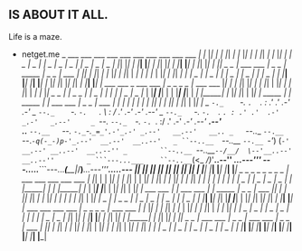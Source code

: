## IS ABOUT IT ALL.
Life is a maze.

- netget.me  _   ___   ___   ___   ___   ___   ___   ___   ___   ___   ___
 _| |_  |_|  _| |_  |_|  _| |_  |_|  _| |_  |_|  _| |_  |_|  _|
|  _  |  _  |_   _|  _  |  _  |  _  |_   _|  _  |  _  |  _  |_
|_| |_| | |___| |___| | |_| |_| | |___| |___| | |_| |_| | |___|
 _   _  |  ___   ___  |  _   _  |_   _____   _|  _   _  |  ___
| |_| | |_|  _| |_  |_| | |_| |  _| |_   _| |_  | |_| | |_|  _|
|_   _|  _  |_   _|  _  |_   _| |  _  | |  _  | |_   _|  _  |_
 _| |___| |___| |___| |___| |_  |_| |_| |_| |_|  _| |___| |___|
|  ___   ___   _   ___   ___  |  _   _   _   _  |_   ___   ___
|_|  _| |_  |_| |_|  _| |_  |_| | |_| | | |_| |  _| |_  |_|  _
 _  |_   _|  _   _  |_   _|  _  |_   _| |_   _| |  _  |  _  |_
| |___| |___| | | |___| |___| |  _| |_____| |_  |_| |_| | |___|
|_   _____   _| |_   _____   _| |  ___   ___  |  _   _  |  ___
 _| |_   _| |_   _| |_   _| |_ |_|  _| |_  |_| | |_| | |_|  _| 
_     `-._    `-.    `.  `.    :    .'  .'    .-'    _.-'     _
 `--._    `-._   `-.   `.  \   :   /  .'   .-'   _.-'    _.--'
_     `--._   `-._  `-.  `. `. : .' .'  .-'  _.-'   _.--'     _
 `--.__    `--._  `-._ `-. `. \:/ .' .-' _.-'  _.--'    __.--'   
..__   `--.__   `--._ `-._`-.`_=_'.-'_.-' _.--'   __.--'   __..
_   `--..__  `--.__  `--._`-q(-_-)p-'_.--'  __.--'  __..--'   _
 ``--..__  `--..__ `--.__ `-'_) (_`-' __.--' __..--'  __..--''
_        ``--..__ `--..__`--/__/  \--'__..--' __..--''        _
 ```---...___    ``--..__`_(<_   _/)_'__..--''    ___...---'''
---....._____```---...___(__\_\_|_/__)___...---'''_____.....---
|_| |_| |_| |_| |_| |_| |_| |_| | |___| |___| |___| |___| |___|
 _   _   _   _   _   _   _   _  |  ___   ___   ___   ___   ___
| |_| | | |_| | | |_| | | |_| | |_|  _| |_  |_|  _| |_  |_|  _|
|_   _| |_   _| |_   _| |_   _|  _  |_   _|  _  |  _  |  _  |_
 _| |_____| |_   _| |_____| |_  | |___| |___| | |_| |_| | |___|
|  ___   ___  | |  ___   ___  | |_   _____   _|  _   _  |  ___
|_|  _| |_  |_| |_|  _| |_  |_|  _| |_   _| |_  | |_| | |_|  _|
 _  |_   _|  _   _  |_   _|  _  |  _  | |  _  | |_   _|  _  |_
| |___| |___| |_| |___| |___| | |_| |_| |_| |_|  _| |___| |___|
|_   ___   ___   ___   ___   _|  _   _   _   _  |_   ___   ___
 _| |_  |_|  _| |_  |_|  _| |_  | |_| | | |_| |  _| |_  |_|  _|
|  _  |  _  |_   _|  _  |  _  | |_   _| |_   _| |  _  |  _  |_
|_| |_| | |___| |___| | |_| |_|  _| |_____| |_  |_| |_| | |___|
 _   _  |  ___   ___  |  _   _  |  ___   ___  |  _   _  |  ___
| |_| | |_|  _| |_  |_| | |_| | |_|  _| |_  |_| | |_| | |_|  _|
|_   _|  _  |_   _|  _  |_   _|  _  |_   _|  _  |_   _|  _  |_
 _| |___| |___| |___| |___| |___| |___| |___| |___| |___| |___|
